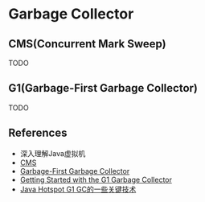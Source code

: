 # Garbage Collector
## CMS(Concurrent Mark Sweep)
TODO


## G1(Garbage-First Garbage Collector)
TODO

## References
- 深入理解Java虚拟机
- [CMS](https://docs.oracle.com/javase/8/docs/technotes/guides/vm/gctuning/cms.html)
- [Garbage-First Garbage Collector](https://docs.oracle.com/javase/8/docs/technotes/guides/vm/gctuning/g1_gc.html)
- [Getting Started with the G1 Garbage Collector](http://www.oracle.com/webfolder/technetwork/tutorials/obe/java/G1GettingStarted/index.html)
- [Java Hotspot G1 GC的一些关键技术](https://tech.meituan.com/g1.html)